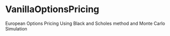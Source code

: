 # VanillaOptionsPricing
European Options Pricing Using Black and Scholes method and Monte Carlo Simulation
